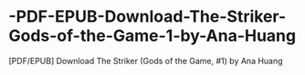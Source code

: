 # -PDF-EPUB-Download-The-Striker-Gods-of-the-Game-1-by-Ana-Huang
[PDF/EPUB] Download The Striker (Gods of the Game, #1) by Ana Huang
